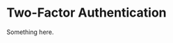 [title]: # (Two-Factor Authentication)
[tags]: # (XXX)
[priority]: # (2279)
# Two-Factor Authentication
Something here.
